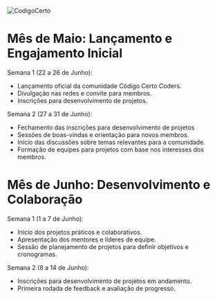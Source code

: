 ![CodigoCerto](https://utfs.io/f/3b2340e8-5523-4aca-a549-0688fd07450e-j4edu.jfif)

# Mês de Maio: Lançamento e Engajamento Inicial

Semana 1 (22 a 26 de Junho): 
- Lançamento oficial da comunidade Código Certo Coders.
- Divulgação nas redes e convite para membros.
- Inscrições para desenvolvimento de projetos.

Semana 2 (27 a 31 de Junho):
- Fechamento das inscrições para desenvolvimento de projetos
- Sessões de boas-vindas e orientação para novos membros.
- Início das discussões sobre temas relevantes para a comunidade.
- Formação de equipes para projetos com base nos interesses dos membros.

# Mês de Junho: Desenvolvimento e Colaboração

Semana 1 (1 a 7 de Junho):
- Início dos projetos práticos e colaborativos.
- Apresentação dos mentores e líderes de equipe.
- Sessão de planejamento de projetos para definir objetivos e cronogramas.

Semana 2 (8 a 14 de Junho):
- Inscrições para desenvolvimento de projetos em andamento.
- Primeira rodada de feedback e avaliação de progresso.

